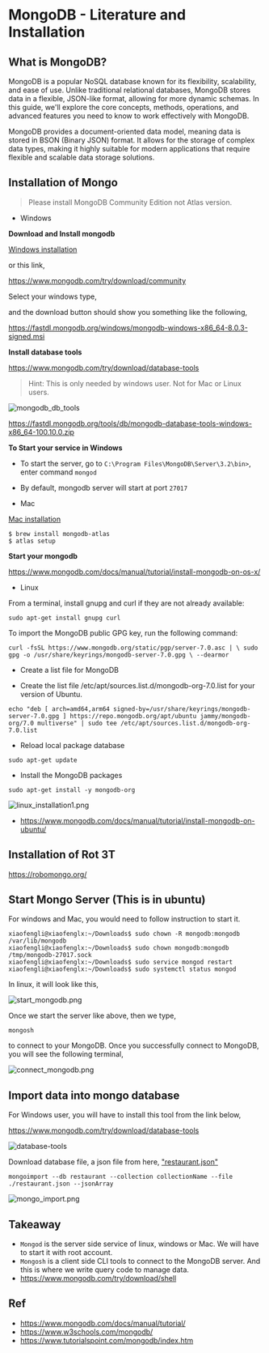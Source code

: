 # MongoDB - Literature and Installation

## What is MongoDB?

MongoDB is a popular NoSQL database known for its flexibility, scalability, and ease of use. Unlike traditional relational databases, MongoDB stores data in a flexible, JSON-like format, allowing for more dynamic schemas. In this guide, we'll explore the core concepts, methods, operations, and advanced features you need to know to work effectively with MongoDB.

MongoDB provides a document-oriented data model, meaning data is stored in BSON (Binary JSON) format. It allows for the storage of complex data types, making it highly suitable for modern applications that require flexible and scalable data storage solutions.

## Installation of Mongo

> Please install MongoDB Community Edition not Atlas version.

* Windows

**Download and Install mongodb**

[Windows installation](https://www.mongodb.com/docs/manual/tutorial/install-mongodb-on-windows/)

or this link,

https://www.mongodb.com/try/download/community

Select your windows type,

and the download button should show you something like the following,

https://fastdl.mongodb.org/windows/mongodb-windows-x86_64-8.0.3-signed.msi

**Install database tools**

https://www.mongodb.com/try/download/database-tools

>Hint: This is only needed by windows user. Not for Mac or Linux users.

![mongodb_db_tools](../../../images/database/mongodb_db_tools.png)

https://fastdl.mongodb.org/tools/db/mongodb-database-tools-windows-x86_64-100.10.0.zip

**To Start your service in Windows**

  * To start the server, go to `C:\Program Files\MongoDB\Server\3.2\bin>`,
    enter command `mongod`
  * By default, mongodb server will start at port `27017`


* Mac

[Mac installation](https://www.mongodb.com/docs/manual/tutorial/install-mongodb-on-os-x/)

```shell
$ brew install mongodb-atlas
$ atlas setup
```

**Start your mongodb**

https://www.mongodb.com/docs/manual/tutorial/install-mongodb-on-os-x/

* Linux

From a terminal, install gnupg and curl if they are not already available:

`sudo apt-get install gnupg curl`

To import the MongoDB public GPG key, run the following command:

`curl -fsSL https://www.mongodb.org/static/pgp/server-7.0.asc | \
sudo gpg -o /usr/share/keyrings/mongodb-server-7.0.gpg \
--dearmor`

* Create a list file for MongoDB

* Create the list file /etc/apt/sources.list.d/mongodb-org-7.0.list for your version of Ubuntu.

```
echo "deb [ arch=amd64,arm64 signed-by=/usr/share/keyrings/mongodb-server-7.0.gpg ] https://repo.mongodb.org/apt/ubuntu jammy/mongodb-org/7.0 multiverse" | sudo tee /etc/apt/sources.list.d/mongodb-org-7.0.list
```
* Reload local package database

`sudo apt-get update`

* Install the MongoDB packages

`sudo apt-get install -y mongodb-org`

![linux_installation1.png](../../../images/database/linux_installation1.png)

- https://www.mongodb.com/docs/manual/tutorial/install-mongodb-on-ubuntu/


## Installation of Rot 3T

https://robomongo.org/

## Start Mongo Server (This is in ubuntu)

For windows and Mac, you would need to follow instruction to start it.

```shell
xiaofengli@xiaofenglx:~/Downloads$ sudo chown -R mongodb:mongodb /var/lib/mongodb
xiaofengli@xiaofenglx:~/Downloads$ sudo chown mongodb:mongodb /tmp/mongodb-27017.sock
xiaofengli@xiaofenglx:~/Downloads$ sudo service mongod restart
xiaofengli@xiaofenglx:~/Downloads$ sudo systemctl status mongod
```

In linux, it will look like this,

![start_mongodb.png](../../../images/database/start_mongodb.png)

Once we start the server like above, then we type,

`mongosh`

to connect to your MongoDB. Once you successfully connect to MongoDB,
you will see the following terminal,

![connect_mongodb.png](../../../images/database/connect_mongodb.png)

## Import data into mongo database

For Windows user, you will have to install this tool from the link below,

https://www.mongodb.com/try/download/database-tools

![database-tools](../../../images/advanced_database/database-tools.png)

Download database file, a json file from here, ["restaurant.json"](https://kevinli-webbertech.github.io/blog/md/courses/database/restaurant.json)

`mongoimport --db restaurant --collection collectionName --file ./restaurant.json --jsonArray`

![mongo_import.png](../../../images/database/mongo_import.png)

## Takeaway

* `Mongod` is the server side service of linux, windows or Mac. We will have to start it with root account.
* `Mongosh` is a client side CLI tools to connect to the MongoDB server.
  And this is where we write query code to manage data.
* https://www.mongodb.com/try/download/shell

## Ref

- https://www.mongodb.com/docs/manual/tutorial/
- https://www.w3schools.com/mongodb/
- https://www.tutorialspoint.com/mongodb/index.htm